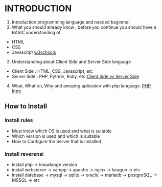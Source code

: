 # INTRODUCTION
1. Introduction programming language and needed beginner.
2. What you should already know , before you continue you should have a BASIC understanding of
- HTML
- CSS 
- Javascript
[w3schools](https://www.w3schools.com)
3. Understanding about Client Side and Server Side language
- Client Side  : HTML, CSS, Javascript, etc
- Server Side  : PHP, Python, Ruby, etc
[Client Side vs Server Side](https://www.c-sharpcorner.com/UploadFile/2072a9/client-side-vs-server-side-programming-languages/)
4. What, What on, Why and amazing aplication with php language.
[PHP Intro](https://www.w3schools.com/php/php_intro.asp)        
## How to Install
### Install rules
- Must know which OS is used and what is suitable
- Which version is used and which is suitable
- How to Configure the Server that is installed
### Install reverensi 
- install php -> knowlange version
- install webserver
    -> xampp
    -> apache
    -> nginx
    -> laragon
    -> etc
- install database
    -> mysql
    -> sqlite
    -> oracle
    -> mariadb
    -> postgreSQL
    -> MSSQL
    -> etc
